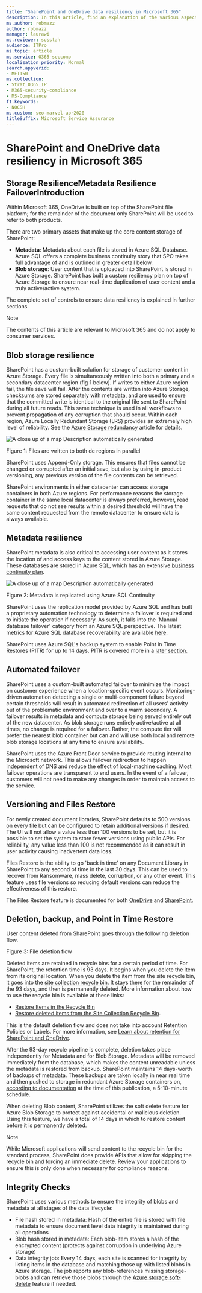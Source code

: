 ```yaml
---
title: "SharePoint and OneDrive data resiliency in Microsoft 365"
description: In this article, find an explanation of the various aspects of data resiliency within SharePoint and OneDrive and Microsoft 365.
ms.author: robmazz
author: robmazz
manager: laurawi
ms.reviewer: sosstah
audience: ITPro
ms.topic: article
ms.service: O365-seccomp
localization_priority: Normal
search.appverid:
- MET150
ms.collection:
- Strat_O365_IP
- M365-security-compliance
- MS-Compliance
f1.keywords:
- NOCSH
ms.custom: seo-marvel-apr2020
titleSuffix: Microsoft Service Assurance
---
```


# SharePoint and OneDrive data resiliency in Microsoft 365

## Storage ResilienceMetadata Resilience FailoverIntroduction

Within Microsoft 365, OneDrive is built on top of the SharePoint file platform; for the remainder of the document only SharePoint will be used to refer to both products.

There are two primary assets that make up the core content storage of SharePoint:

- **Metadata**: Metadata about each file is stored in Azure SQL Database. Azure SQL offers a complete business continuity story that SPO takes full advantage of and is outlined in greater detail below.
- **Blob storage**: User content that is uploaded into SharePoint is stored in Azure Storage. SharePoint has built a custom resiliency plan on top of Azure Storage to ensure near real-time duplication of user content and a truly active/active system.

The complete set of controls to ensure data resiliency is explained in further sections.

>[!Note]
>The contents of this article are relevant to Microsoft 365 and do not apply to consumer services.

## Blob storage resilience

SharePoint has a custom-built solution for storage of customer content in Azure Storage. Every file is simultaneously written into both a primary and a secondary datacenter region (fig 1 below). If writes to either Azure region fail, the file save will fail. After the contents are written into Azure Storage, checksums are stored separately with metadata, and are used to ensure that the committed write is identical to the original file sent to SharePoint during all future reads. This same technique is used in all workflows to prevent propagation of any corruption that should occur. Within each region, Azure Locally Redundant Storage (LRS) provides an extremely high level of reliability. See the [Azure Storage redundancy](https://docs.microsoft.com/azure/storage/common/storage-redundancy-lrs) article for details.

![A close up of a map
Description automatically generated]()

Figure 1: Files are written to both dc regions in parallel

SharePoint uses Append-Only storage. This ensures that files cannot be changed or corrupted after an initial save, but also by using in-product versioning, any previous version of the file contents can be retrieved.

SharePoint environments in either datacenter can access storage containers in both Azure regions. For performance reasons the storage container in the same local datacenter is always preferred, however, read requests that do not see results within a desired threshold will have the same content requested from the remote datacenter to ensure data is always available.

## Metadata resilience

SharePoint metadata is also critical to accessing user content as it stores the location of and access keys to the content stored in Azure Storage. These databases are stored in Azure SQL, which has an extensive [business continuity plan](https://docs.microsoft.com/azure/sql-database/sql-database-business-continuity).

![A close up of a map
Description automatically generated]()

Figure 2: Metadata is replicated using Azure SQL Continuity

SharePoint uses the replication model provided by Azure SQL and has built a proprietary automation technology to determine a failover is required and to initiate the operation if necessary. As such, it falls into the 'Manual database failover' category from an Azure SQL perspective. The latest metrics for Azure SQL database recoverability are available [here](https://docs.microsoft.com/azure/azure-sql/database/business-continuity-high-availability-disaster-recover-hadr-overview#recover-a-database-to-the-existing-server).

SharePoint uses Azure SQL's backup system to enable Point in Time Restores (PITR) for up to 14 days. PITR is covered more in a [later section.](#deletion-backup-and-point-in-time-restore)

## Automated failover

SharePoint uses a custom-built automated failover to minimize the impact on customer experience when a location-specific event occurs. Monitoring-driven automation detecting a single or multi-component failure beyond certain thresholds will result in automated redirection of all users' activity out of the problematic environment and over to a warm secondary. A failover results in metadata and compute storage being served entirely out of the new datacenter. As blob storage runs entirely active/active at all times, no change is required for a failover. Rather, the compute tier will prefer the nearest blob container but can and will use both local and remote blob storage locations at any time to ensure availability.

SharePoint uses the Azure Front Door service to provide routing internal to the Microsoft network. This allows failover redirection to happen independent of DNS and reduce the effect of local-machine caching. Most failover operations are transparent to end users. In the event of a failover, customers will not need to make any changes in order to maintain access to the service.

## Versioning and Files Restore

For newly created document libraries, SharePoint defaults to 500 versions on every file but can be configured to retain additional versions if desired. The UI will not allow a value less than 100 versions to be set, but it is possible to set the system to store fewer versions using public APIs. For reliability, any value less than 100 is not recommended as it can result in user activity causing inadvertent data loss.

Files Restore is the ability to go 'back in time' on any Document Library in SharePoint to any second of time in the last 30 days. This can be used to recover from Ransomware, mass delete, corruption, or any other event. This feature uses file versions so reducing default versions can reduce the effectiveness of this restore.

The Files Restore feature is documented for both [OneDrive](https://support.office.com/article/restore-your-onedrive-fa231298-759d-41cf-bcd0-25ac53eb8a15) and [SharePoint](https://support.office.com/article/Restore-a-document-library-317791c3-8bd0-4dfd-8254-3ca90883d39a).

## Deletion, backup, and Point in Time Restore

User content deleted from SharePoint goes through the following deletion flow.

![]()Figure 3: File deletion flow

Deleted items are retained in recycle bins for a certain period of time. For SharePoint, the retention time is 93 days. It begins when you delete the item from its original location. When you delete the item from the site recycle bin, it goes into the [site collection recycle bin](https://support.office.com/article/restore-deleted-items-from-the-site-collection-recycle-bin-5fa924ee-16d7-487b-9a0a-021b9062d14b). It stays there for the remainder of the 93 days, and then is permanently deleted. More information about how to use the recycle bin is available at these links:

- [Restore Items in the Recycle Bin](https://support.office.com/article/Restore-items-in-the-Recycle-Bin-of-a-SharePoint-site-6df466b6-55f2-4898-8d6e-c0dff851a0be)
- [Restore deleted items from the Site Collection Recycle Bin](https://support.office.com/article/Restore-deleted-items-from-the-site-collection-recycle-bin-5fa924ee-16d7-487b-9a0a-021b9062d14b).

This is the default deletion flow and does not take into account Retention Policies or Labels. For more information, see [Learn about retention for SharePoint and OneDrive](https://docs.microsoft.com/microsoft-365/compliance/retention-policies-sharepoint).

After the 93-day recycle pipeline is complete, deletion takes place independently for Metadata and for Blob Storage. Metadata will be removed immediately from the database, which makes the content unreadable unless the metadata is restored from backup. SharePoint maintains 14 days-worth of backups of metadata. These backups are taken locally in near real time and then pushed to storage in redundant Azure Storage containers on, [according to documentation](https://docs.microsoft.com/azure/sql-database/sql-database-automated-backups) at the time of this publication, a 5-10-minute schedule.

When deleting Blob content, SharePoint utilizes the soft delete feature for Azure Blob Storage to protect against accidental or malicious deletion. Using this feature, we have a total of 14 days in which to restore content before it is permanently deleted.

>[!Note]
>While Microsoft applications will send content to the recycle bin for the standard process, SharePoint does provide APIs that allow for skipping the recycle bin and forcing an immediate delete. Review your applications to ensure this is only done when necessary for compliance reasons.

## Integrity Checks

SharePoint uses various methods to ensure the integrity of blobs and metadata at all stages of the data lifecycle:

- File hash stored in metadata: Hash of the entire file is stored with file metadata to ensure document level data integrity is maintained during all operations
- Blob hash stored in metadata: Each blob-item stores a hash of the encrypted content (protects against corruption in underlying Azure storage)
- Data integrity job: Every 14 days, each site is scanned for integrity by listing items in the database and matching those up with listed blobs in Azure storage. The job reports any blob-references missing storage-blobs and can retrieve those blobs through the [Azure storage soft-delete](https://docs.microsoft.com/azure/storage/blobs/soft-delete-blob-overview) feature if needed.
